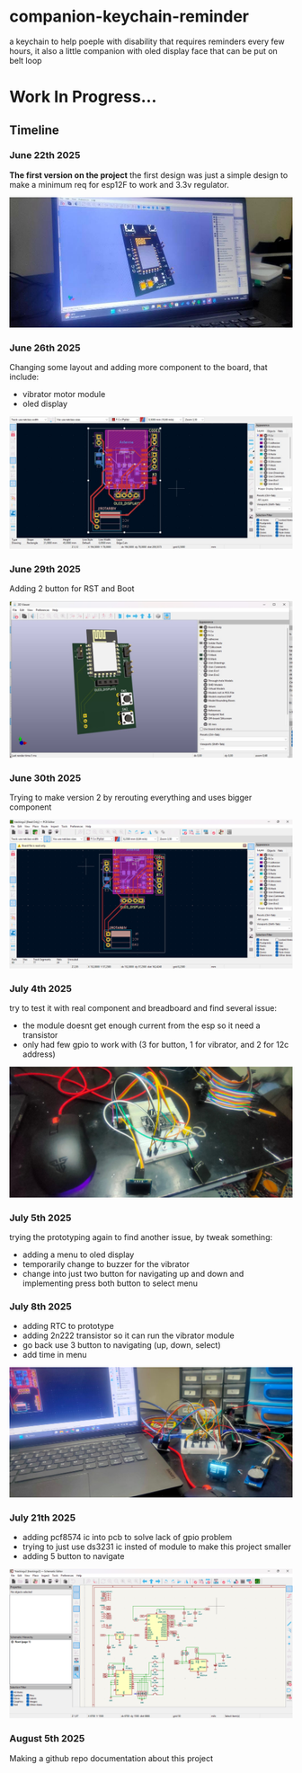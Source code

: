 # companion-keychain-reminder

a keychain to help poeple with disability that requires reminders every few hours, it also a little companion with oled display face that can be put on belt loop

# Work In Progress...

## Timeline

### June 22th 2025

**The first version on the project**
the first design was just a simple design to make a minimum req for esp12F to work and 3.3v regulator.

![V1](/Media/V1design.jpg)

### June 26th 2025

Changing some layout and adding more component to the board, that include:
- vibrator motor module
- oled display
    
![V1.1](/Media/V1.1design.jpg)

### June 29th 2025

Adding 2 button for RST and Boot

![V1.2](/Media/V1.2design.jpg)

### June 30th 2025

Trying to make version 2 by rerouting everything and uses bigger component

![V2](/Media/V2design.png)

### July 4th 2025

try to test it with real component and breadboard and find several issue:
- the module doesnt get enough current from the esp so it need a transistor
- only had few gpio to work with (3 for button, 1 for vibrator, and 2 for 12c address)

![Prototype_1](/Media/Prototype_1.jpg)

### July 5th 2025

trying the prototyping again to find another issue, by tweak something:
- adding a menu to oled display
- temporarily change to buzzer for the vibrator
- change into just two button for navigating up and down and implementing press both button to select menu

### July 8th 2025

- adding RTC to prototype
- adding 2n222 transistor so it can run the vibrator module
- go back use 3 button to navigating (up, down, select)
- add time in menu

![Protype_2](/Media/Prototype_2.jpg)

### July 21th 2025

- adding pcf8574 ic into pcb to solve lack of gpio problem
- trying to just use ds3231 ic insted of module to make this project smaller
- adding 5 button to navigate

![V2.1](/Media/V2.1design.png)

### August 5th 2025

Making a github repo documentation about this project